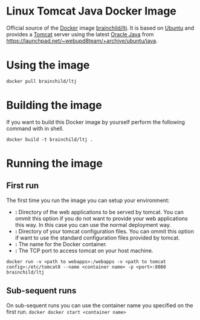 # Linux Tomcat Java Docker Image
Official source of the [Docker](https://www.docker.com) image 
[brainchild/ltj](https://hub.docker.com/r/brainchild/ltj). It is based 
on [Ubuntu](https://ubuntu.com) and provides a 
[Tomcat](https://tomcat.apache.org) server using the latest 
[Oracle Java](http://www.oracle.com/technetwork/java/javase/downloads/index.html) from 
https://launchpad.net/~webupd8team/+archive/ubuntu/java.

# Using the image
`docker pull brainchild/ltj`

# Building the image
If you want to build this Docker image by yourself perform the following command with in shell.

`docker build -t brainchild/ltj .`

# Running the image
## First run
The first time you run the image you can setup your environment:
*   **<path to webapps>:** Directory of the web applications to be served by tomcat. 
You can ommit this option if you do not want to provide your web applications 
this way. In this case you can use the normal deployment way.
*   **<path to tomcat config>:** Directory of your tomcat configuration files. You can 
ommit this option if want to use the standard configuration files provided by tomcat.
*   **<container name>:** The name for the Docker container.
*   **<port>:** The TCP port to access tomcat on your host machine.
 
`docker run -v <path to webapps>:/webapps -v <path to tomcat config>:/etc/tomcat8 --name <container name> -p <port>:8080 brainchild/ltj`

## Sub-sequent runs
On sub-sequent runs you can use the container name you specified on the first run.
`docker docker start <container name>`

